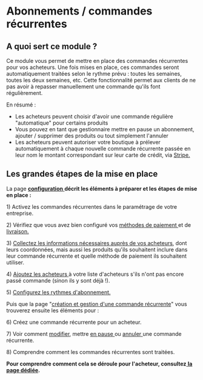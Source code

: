 # Abonnements / commandes récurrentes

## A quoi sert ce module ? <a href="#what-are-subscriptions" id="what-are-subscriptions"></a>

Ce module vous permet de mettre en place des commandes récurrentes pour vos acheteurs. Une fois mises en place, ces commandes seront automatiquement traitées selon le rythme prévu : toutes les semaines, toutes les deux semaines, etc. Cette fonctionnalité permet aux clients de ne pas avoir à repasser manuellement une commande qu'ils font régulièrement.

En résumé :

* Les acheteurs peuvent choisir d'avoir une commande régulière "automatique" pour certains produits
* Vous pouvez en tant que gestionnaire mettre en pause un abonnement, ajouter / supprimer des produits ou tout simplement l'annuler
* Les acheteurs peuvent autoriser votre boutique à prélever automatiquement à chaque nouvelle commande récurrente passée en leur nom le montant correspondant sur leur carte de crédit, via [Stripe.](https://guide.openfoodnetwork.org/v/fr/basic-features/shopfront/payment-methods#stripe)

## Les grandes étapes de la mise en place <a href="#steps-to-set-up-subscriptions" id="steps-to-set-up-subscriptions"></a>

La page [**configuration** ](https://guide.openfoodnetwork.org/v/fr/basic-features/subscriptions/subscriptions-configuration)**décrit les éléments à préparer et les étapes de mise en place :**

1\) Activez les commandes récurrentes dans le paramétrage de votre entreprise.

2\) Vérifiez que vous avez bien configuré vos [méthodes de paiement ](https://guide.openfoodnetwork.org/v/fr/basic-features/shopfront/payment-methods)et de [livraison.](https://guide.openfoodnetwork.org/v/fr/basic-features/shopfront/shipping-methods)

3\) [Collectez les informations nécessaires auprès de vos acheteurs](https://guide.openfoodnetwork.org/v/fr/basic-features/subscriptions/subscriptions-configuration#3-gather-information-from-your-customers), dont leurs coordonnées, mais aussi les produits qu'ils souhaitent inclure dans leur commande récurrente et quelle méthode de paiement ils souhaitent utiliser.&#x20;

4\) [Ajoutez les acheteurs ](https://guide.openfoodnetwork.org/v/fr/basic-features/subscriptions/subscriptions-configuration#4-add-your-subscribers-to-your-customer-list)à votre liste d'acheteurs s'ils n'ont pas encore passé commande (sinon ils y sont déjà !).

5\) [Configurez les rythmes d'abonnement.](https://guide.openfoodnetwork.org/v/fr/basic-features/subscriptions/subscriptions-configuration#5-schedules)

Puis que la page "[création et gestion d'une commande récurrente](https://guide.openfoodnetwork.org/v/fr/basic-features/subscriptions/subscriptions-creating-and-managing-orders)" vous trouverez ensuite les éléments pour :

6\) Créez une commande récurrente pour un acheteur.

7\) Voir comment [modifier](https://guide.openfoodnetwork.org/v/fr/basic-features/subscriptions/subscriptions-creating-and-managing-orders#edit-one-specific-order), mettre [en pause ](https://guide.openfoodnetwork.org/v/fr/basic-features/subscriptions/subscriptions-creating-and-managing-orders#pause-a-subscription)ou [annuler ](https://guide.openfoodnetwork.org/v/fr/basic-features/subscriptions/subscriptions-creating-and-managing-orders#delete-a-subscription)une commande récurrente.

8\) Comprendre comment les commandes récurrentes sont traitées.

**Pour comprendre comment cela se déroule pour l'acheteur, consultez**[ **la page dédiée**](https://guide.openfoodnetwork.org/v/fr/basic-features/subscriptions/subscriptions-the-customers-perspective)**.**
